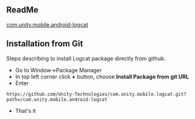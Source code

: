 ## ReadMe
 [com.unity.mobile.android-logcat](/com.unity.mobile.android-logcat/README.md)

## Installation from Git

Steps describing to install Logcat package directly from github.

* Go to Window->Package Manager
* In top left corner click **+** button, choose **Install Package from git URL**
* Enter

```
https://github.com/Unity-Technologies/com.unity.mobile.logcat.git?path=/com.unity.mobile.android-logcat
```

* That's it
